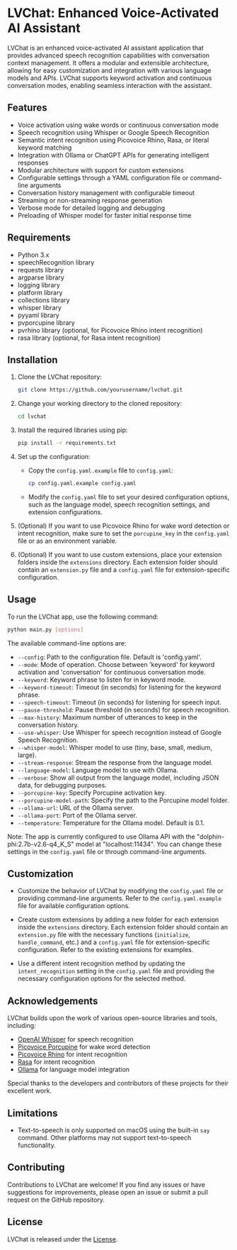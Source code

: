 # LVChat: Enhanced Voice-Activated AI Assistant

LVChat is an enhanced voice-activated AI assistant application that provides advanced speech recognition capabilities with conversation context management. It offers a modular and extensible architecture, allowing for easy customization and integration with various language models and APIs. LVChat supports keyword activation and continuous conversation modes, enabling seamless interaction with the assistant.

## Features

- Voice activation using wake words or continuous conversation mode
- Speech recognition using Whisper or Google Speech Recognition
- Semantic intent recognition using Picovoice Rhino, Rasa, or literal keyword matching
- Integration with Ollama or ChatGPT APIs for generating intelligent responses
- Modular architecture with support for custom extensions
- Configurable settings through a YAML configuration file or command-line arguments
- Conversation history management with configurable timeout
- Streaming or non-streaming response generation
- Verbose mode for detailed logging and debugging
- Preloading of Whisper model for faster initial response time

## Requirements

- Python 3.x
- speechRecognition library
- requests library
- argparse library
- logging library
- platform library
- collections library
- whisper library
- pyyaml library
- pvporcupine library
- pvrhino library (optional, for Picovoice Rhino intent recognition)
- rasa library (optional, for Rasa intent recognition)

## Installation

1. Clone the LVChat repository:

   ```bash
   git clone https://github.com/yourusername/lvchat.git
   ```

2. Change your working directory to the cloned repository:

   ```bash
   cd lvchat
   ```

3. Install the required libraries using pip:

   ```bash
   pip install -r requirements.txt
   ```

4. Set up the configuration:
   - Copy the `config.yaml.example` file to `config.yaml`:

     ```bash
     cp config.yaml.example config.yaml
     ```

   - Modify the `config.yaml` file to set your desired configuration options, such as the language model, speech recognition settings, and extension configurations.

5. (Optional) If you want to use Picovoice Rhino for wake word detection or intent recognition, make sure to set the `porcupine_key` in the `config.yaml` file or as an environment variable.

6. (Optional) If you want to use custom extensions, place your extension folders inside the `extensions` directory. Each extension folder should contain an `extension.py` file and a `config.yaml` file for extension-specific configuration.

## Usage

To run the LVChat app, use the following command:

```bash
python main.py [options]
```

The available command-line options are:

- `--config`: Path to the configuration file. Default is 'config.yaml'.
- `--mode`: Mode of operation. Choose between 'keyword' for keyword activation and 'conversation' for continuous conversation mode.
- `--keyword`: Keyword phrase to listen for in keyword mode.
- `--keyword-timeout`: Timeout (in seconds) for listening for the keyword phrase.
- `--speech-timeout`: Timeout (in seconds) for listening for speech input.
- `--pause-threshold`: Pause threshold (in seconds) for speech recognition.
- `--max-history`: Maximum number of utterances to keep in the conversation history.
- `--use-whisper`: Use Whisper for speech recognition instead of Google Speech Recognition.
- `--whisper-model`: Whisper model to use (tiny, base, small, medium, large).
- `--stream-response`: Stream the response from the language model.
- `--language-model`: Language model to use with Ollama.
- `--verbose`: Show all output from the language model, including JSON data, for debugging purposes.
- `--porcupine-key`: Specify Porcupine activation key.
- `--porcupine-model-path`: Specify the path to the Porcupine model folder.
- `--ollama-url`: URL of the Ollama server.
- `--ollama-port`: Port of the Ollama server.
- `--temperature`: Temperature for the Ollama model. Default is 0.1.

Note: The app is currently configured to use Ollama API with the "dolphin-phi:2.7b-v2.6-q4_K_S" model at "localhost:11434". You can change these settings in the `config.yaml` file or through command-line arguments.

## Customization

- Customize the behavior of LVChat by modifying the `config.yaml` file or providing command-line arguments. Refer to the `config.yaml.example` file for available configuration options.

- Create custom extensions by adding a new folder for each extension inside the `extensions` directory. Each extension folder should contain an `extension.py` file with the necessary functions (`initialize`, `handle_command`, etc.) and a `config.yaml` file for extension-specific configuration. Refer to the existing extensions for examples.

- Use a different intent recognition method by updating the `intent_recognition` setting in the `config.yaml` file and providing the necessary configuration options for the selected method.

## Acknowledgements

LVChat builds upon the work of various open-source libraries and tools, including:

- [OpenAI Whisper](https://github.com/openai/whisper) for speech recognition
- [Picovoice Porcupine](https://github.com/Picovoice/porcupine) for wake word detection
- [Picovoice Rhino](https://github.com/Picovoice/rhino) for intent recognition
- [Rasa](https://rasa.com/) for intent recognition
- [Ollama](https://github.com/OllamaAI/ollama) for language model integration

Special thanks to the developers and contributors of these projects for their excellent work.

## Limitations

- Text-to-speech is only supported on macOS using the built-in `say` command. Other platforms may not support text-to-speech functionality.

## Contributing

Contributions to LVChat are welcome! If you find any issues or have suggestions for improvements, please open an issue or submit a pull request on the GitHub repository.

## License

LVChat is released under the [License](LICENSE).
